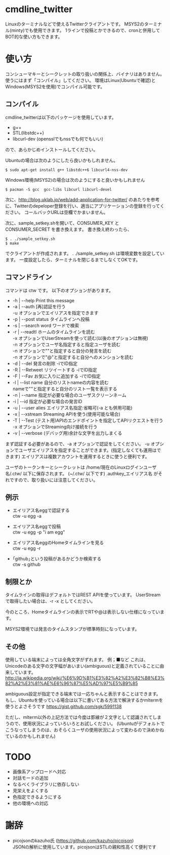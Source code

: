 cmdline_twitter
===============
Linuxのターミナルなどで使えるTwitterクライアントです。
MSYS2のターミナル(minty)でも使用できます。
1ラインで投稿とかできるので、cronと併用してBOT的な使い方もできます。


使い方
===============
コンシューマキーとシークレットの取り扱いの関係上、バイナリはありません。
使うにはまず「コンパイル」してください。
環境はLinux(Ubuntuで確認)とWindows(MSYS2を使用)でコンパイル可能です。

コンパイル
--------

cmdline_twitterは以下のパッケージを使用しています。
* g++
* STL(libstdc++)
* libcurl-dev (opensslでもnssでも何でもいい)

ので、あらかじめインストールしてください。

Ubuntuの場合は次のようにしたら良いかもしれません。
````
$ sudo apt-get install g++ libstdc++6 libcurl4-nss-dev
````

Windows環境(MSYS2)の場合は次のようにすると良いかもしれません
````
$ pacman -S gcc  gcc-libs libcurl libcurl-devel
````



次に、http://blog.uklab.jp/web/add-application-for-twitter/ のあたりを参考に、Twitterのdepeloper登録を行い、適当にアプリケーションの登録を行ってください。
コールバックURLは空欄でかまいません。

次に、sample_setkey.shを開いて、CONSUMER_KEY と CONSUMER_SECRET を書き換えます。
書き換え終わったら、
````
$ . ./sample_setkey.sh
$ make
````
でクライアントが作成されます。
. ./sample_setkey.sh は環境変数を設定しています。
一度設定したら、ターミナルを閉じるまでしなくてOKです。


コマンドライン
--------
コマンドは ctw です。
以下のオプションがあります。

* -h | --help          Print this message
* -a | --auth          [再]認証を行う<br>
                     -u オプションでエイリアスを指定できます<br>
* -p | --post status   タイムラインへ投稿
* -s | --search word   ワードで検索
* -r | --readtl        ホームのタイムラインを読む<br>
                     -x オプションでUserStreamを使って読む(以後のオプションは無視)<br>
                     -n オプションでユーザ名指定すると指定ユーザを読む<br>
                     -n オプションで""と指定すると自分の発言を読む<br>
                     -n オプションで"@"と指定すると自分へのメンションを読む<br>
* -d | --del           発言の削除 -iでID指定
* -R | --Retweet       リツイートする -iでID指定
* -F | --Fav           お気に入りに追加する -iでID指定
* -l | --list name     自分のリストnameの内容を読む<br>
                     nameで""と指定すると自分のリスト一覧を表示する<br>
* -n | --name          指定が必要な場合のユーザスクリーンネーム
* -i | --id            指定が必要な場合の発言ID
* -u | --user alies    エイリアス名指定:省略可(-a とも併用可能)
* -x | --xstream       Streaming APIを使う(使用可能な場合)
* -T | --Test          (テスト用)APIのエンドポイントを指定してAPIリクエストを行う<br>
                     -x オプションでStreaming向け接続を行う
* -v | --verbose       (デバッグ用)余計な文字を出力しまくる

まず認証する必要があるので、-a オプションで認証をしてください。
-u オプションでユーザエイリアスを指定することができます。(指定しなくても運用はできます)
エイリアスは複数アカウントを運用するときに使うと便利です。

ユーザのトークンキーとシークレットは /home/現在のLinuxログインユーザ名/.ctw/ 以下に保存されます。
(~/.ctw/ 以下です)
.authkey_エイリアス名 がそれですので、取り扱いには注意してください。

例示
--------
* エイリアス名eggで認証する<br>
ctw -u egg -a

* エイリアス名eggで投稿<br>
ctw -u egg -p "i am egg"

* エイリアス名eggのHomeタイムラインを見る<br>
ctw -u egg -r

* ｢github｣という投稿があるかどうか検索する<br>
ctw -s github


制限とか
--------
タイムラインの取得はデフォルトではREST APIを使っています。
UserStreamで取得したい場合は、-r -x としてください。

今のところ、Homeタイムラインの表示でRTや@は表示しない仕様になっています。

MSYS2環境では発言のタイムスタンプが標準時刻になっています。


その他
--------
使用している端末によっては全角文字がずれます。
例；■など
これは、Unicodeのある文字の文字幅があいまい(ambiguous)と定義されていることに由来しています。
http://ja.wikipedia.org/wiki/%E6%9D%B1%E3%82%A2%E3%82%B8%E3%82%A2%E3%81%AE%E6%96%87%E5%AD%97%E5%B9%85

ambiguous設定が指定できる端末では一応ちゃんと表示することはできます。
もし、Ubuntuを使っている場合は以下に書いてある方法で解決するかmltermを使うとよさそうです
https://gist.github.com/sgk/5991138

ただし、mlterm以外の上記方法では今度は罫線が２文字として認識されてしまうので、使用状況によっていろいろとお試しください。
(Ubuntuがデフォルトでこうなってしまうのは、おそらくユーザの使用状況によって変わるので決めかねているのかもしれません)

TODO
===============
* 画像系アップロードへ対応
* 対話モードの追加
* なるべくライブラリに依存しない
* 見栄えをよくする
* 色指定できるようにする
* 他の環境への対応

謝辞
===============
* picojsonのkazuho氏 (https://github.com/kazuho/picojson)<br>
JSONの解析に使用しています。picojsonはSTLの親和性高くて便利です

